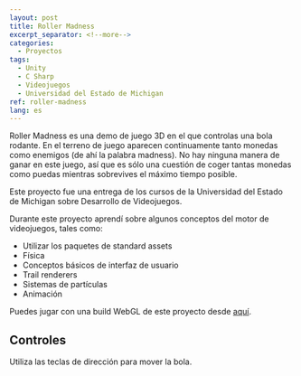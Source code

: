 ```yaml
---
layout: post
title: Roller Madness
excerpt_separator: <!--more-->
categories:
  - Proyectos
tags:
  - Unity
  - C Sharp
  - Videojuegos
  - Universidad del Estado de Michigan
ref: roller-madness
lang: es
---
```


Roller Madness es una demo de juego 3D en el que controlas una bola rodante.
En el terreno de juego aparecen continuamente tanto monedas como enemigos (de ahí la palabra madness).
No hay ninguna manera de ganar en este juego, así que es sólo una cuestión de coger tantas monedas como puedas mientras sobrevives el máximo tiempo posible.

<!--more-->

Este proyecto fue una entrega de los cursos de la Universidad del Estado de Michigan sobre Desarrollo de Videojuegos.

Durante este proyecto aprendí sobre algunos conceptos del motor de videojuegos, tales como:
* Utilizar los paquetes de standard assets
* Física
* Conceptos básicos de interfaz de usuario
* Trail renderers
* Sistemas de partículas
* Animación

Puedes jugar con una build WebGL de este proyecto desde [aquí](/assets/webgl/roller-madness).

## Controles
Utiliza las teclas de dirección para mover la bola.
